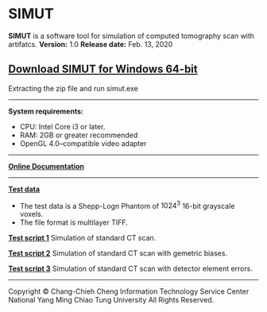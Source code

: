 # SIMUT
**SIMUT** is a software tool for simulation of computed tomography scan with artifatcs.
**Version:** 1.0
**Release date:** Feb. 13, 2020


## [Download SIMUT for Windows 64-bit](https://people.cs.nctu.edu.tw/~chengchc/simut/simut_win64.zip)
Extracting the zip file and run simut.exe

---

**System requirements:**
* CPU: Intel Core i3 or later.
* RAM: 2GB or greater recommended
* OpenGL 4.0–compatible video adapter


---

**[Online Documentation](https://tinyurl.com/simutdoc)**


---

**[Test data](https://people.cs.nctu.edu.tw/~chengchc/simut/StdPhantom1024_2B.zip)**
* The test data is a Shepp-Logn Phantom of $1024^3$ 16-bit grayscale voxels.
* The file format is multilayer TIFF. 


**[Test script 1](https://people.cs.nctu.edu.tw/~chengchc/simut/script1.txt)**
Simulation of standard CT scan.

**[Test script 2](https://people.cs.nctu.edu.tw/~chengchc/simut/script2.txt)**
Simulation of standard CT scan with gemetric biases.

**[Test script 3](https://people.cs.nctu.edu.tw/~chengchc/simut/script3.txt)**
Simulation of standard CT scan with detector element errors.

---
 
Copyright © Chang-Chieh Cheng
Information Technology Service Center
National Yang Ming Chiao Tung University
All Rights Reserved.
